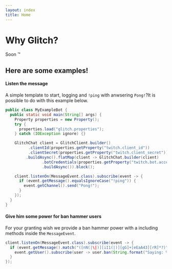 ```yaml
---
layout: index
title: Home
---
```


# Why Glitch?

Soon &trade;

## Here are some examples!

#### Listen the message

A simple template to start, logging and `!ping` with anwsering `Pong!`?It is possible to do with this example below.</p>

```java
public class MyExampleBot {
  public static void main(String[] args) {
    Property properties = new Property();
    try {
      properties.load("glitch.properties");
    } catch (IOException ignore) {}

    GlitchChat client = GlitchClient.builder()
          .clientId(properties.getProperty("twitch.client_id"))
          .clientSecret(properties.getProperty("twitch.client_secret"))
         .buildAsync().flatMap(client -> GlitchChat.builder(client)
                .botCredentials(properties.getProperty("twitch.bot.access_token"), properties.getProperty("twitch.bot.refresh_token"))
                .buildAsync()).block();

    client.listenOn(MessageEvent.class).subscribe(event -> {
      if (event.getMessage().equalsIgnoreCase("!ping")) {
        event.getChannel().send("Pong!");
      }
    });
  }
}
```

#### Give him some power for ban hammer users

For your granting wish we provide a ban hammer power with a including methods inside the `MessageEvent`.

```java
client.listenOn(MessageEvent.class).subscribe(event -> {
  if (event.getMessage().match("([nN(|\|)][iI1(|)][gG]+[eEaA43][rR]*?)")) {
    event.getUser().subscribe(user -> user.ban(String.format("Saying: %s", event.getMessage()).subscribe()));
  }
});
```